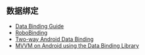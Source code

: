 ## 数据绑定

* [Data Binding Guide](https://developer.android.com/tools/data-binding/guide.html)
* [RoboBinding](http://robobinding.github.io/RoboBinding/index.html)
* [Two-way Android Data Binding](https://medium.com/@fabioCollini/android-data-binding-f9f9d3afc761)
* [MVVM on Android using the Data Binding Library](http://stablekernel.com/blog/mvvm-on-android-using-the-data-binding-library/)